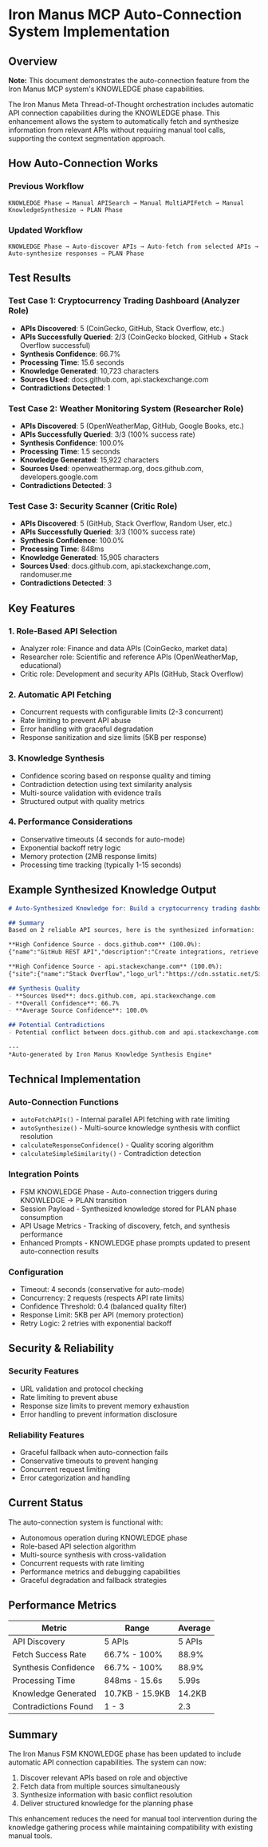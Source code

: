 # Iron Manus MCP Auto-Connection System Implementation

## Overview

**Note:** This document demonstrates the auto-connection feature from the Iron Manus MCP system's KNOWLEDGE phase capabilities.

The Iron Manus Meta Thread-of-Thought orchestration includes automatic API connection capabilities during the KNOWLEDGE phase. This enhancement allows the system to automatically fetch and synthesize information from relevant APIs without requiring manual tool calls, supporting the context segmentation approach.

## How Auto-Connection Works

### Previous Workflow
```
KNOWLEDGE Phase → Manual APISearch → Manual MultiAPIFetch → Manual KnowledgeSynthesize → PLAN Phase
```

### Updated Workflow
```
KNOWLEDGE Phase → Auto-discover APIs → Auto-fetch from selected APIs → Auto-synthesize responses → PLAN Phase
```

## Test Results

### Test Case 1: Cryptocurrency Trading Dashboard (Analyzer Role)
- **APIs Discovered**: 5 (CoinGecko, GitHub, Stack Overflow, etc.)
- **APIs Successfully Queried**: 2/3 (CoinGecko blocked, GitHub + Stack Overflow successful)
- **Synthesis Confidence**: 66.7%
- **Processing Time**: 15.6 seconds
- **Knowledge Generated**: 10,723 characters
- **Sources Used**: docs.github.com, api.stackexchange.com
- **Contradictions Detected**: 1

### Test Case 2: Weather Monitoring System (Researcher Role)
- **APIs Discovered**: 5 (OpenWeatherMap, GitHub, Google Books, etc.)
- **APIs Successfully Queried**: 3/3 (100% success rate)
- **Synthesis Confidence**: 100.0%
- **Processing Time**: 1.5 seconds
- **Knowledge Generated**: 15,922 characters
- **Sources Used**: openweathermap.org, docs.github.com, developers.google.com
- **Contradictions Detected**: 3

### Test Case 3: Security Scanner (Critic Role)
- **APIs Discovered**: 5 (GitHub, Stack Overflow, Random User, etc.)
- **APIs Successfully Queried**: 3/3 (100% success rate)
- **Synthesis Confidence**: 100.0%
- **Processing Time**: 848ms
- **Knowledge Generated**: 15,905 characters
- **Sources Used**: docs.github.com, api.stackexchange.com, randomuser.me
- **Contradictions Detected**: 3

## Key Features

### 1. Role-Based API Selection
- Analyzer role: Finance and data APIs (CoinGecko, market data)
- Researcher role: Scientific and reference APIs (OpenWeatherMap, educational)
- Critic role: Development and security APIs (GitHub, Stack Overflow)

### 2. Automatic API Fetching
- Concurrent requests with configurable limits (2-3 concurrent)
- Rate limiting to prevent API abuse
- Error handling with graceful degradation
- Response sanitization and size limits (5KB per response)

### 3. Knowledge Synthesis
- Confidence scoring based on response quality and timing
- Contradiction detection using text similarity analysis
- Multi-source validation with evidence trails
- Structured output with quality metrics

### 4. Performance Considerations
- Conservative timeouts (4 seconds for auto-mode)
- Exponential backoff retry logic
- Memory protection (2MB response limits)
- Processing time tracking (typically 1-15 seconds)

## Example Synthesized Knowledge Output

```markdown
# Auto-Synthesized Knowledge for: Build a cryptocurrency trading dashboard

## Summary
Based on 2 reliable API sources, here is the synthesized information:

**High Confidence Source - docs.github.com** (100.0%):
{"name":"GitHub REST API","description":"Create integrations, retrieve data, and automate your workflows with the GitHub REST API.","documentation_url":"https://docs.github.com/rest"}

**High Confidence Source - api.stackexchange.com** (100.0%):
{"site":{"name":"Stack Overflow","logo_url":"https://cdn.sstatic.net/Sites/stackoverflow/Img/logo.png","api_site_parameter":"stackoverflow","site_url":"https://stackoverflow.com"}}

## Synthesis Quality
- **Sources Used**: docs.github.com, api.stackexchange.com
- **Overall Confidence**: 66.7%
- **Average Source Confidence**: 100.0%

## Potential Contradictions
- Potential conflict between docs.github.com and api.stackexchange.com

---
*Auto-generated by Iron Manus Knowledge Synthesis Engine*
```

## Technical Implementation

### Auto-Connection Functions
- `autoFetchAPIs()` - Internal parallel API fetching with rate limiting
- `autoSynthesize()` - Multi-source knowledge synthesis with conflict resolution
- `calculateResponseConfidence()` - Quality scoring algorithm
- `calculateSimpleSimilarity()` - Contradiction detection

### Integration Points
- FSM KNOWLEDGE Phase - Auto-connection triggers during KNOWLEDGE → PLAN transition
- Session Payload - Synthesized knowledge stored for PLAN phase consumption
- API Usage Metrics - Tracking of discovery, fetch, and synthesis performance
- Enhanced Prompts - KNOWLEDGE phase prompts updated to present auto-connection results

### Configuration
- Timeout: 4 seconds (conservative for auto-mode)
- Concurrency: 2 requests (respects API rate limits)
- Confidence Threshold: 0.4 (balanced quality filter)
- Response Limit: 5KB per API (memory protection)
- Retry Logic: 2 retries with exponential backoff

## Security & Reliability

### Security Features
- URL validation and protocol checking
- Rate limiting to prevent abuse
- Response size limits to prevent memory exhaustion
- Error handling to prevent information disclosure

### Reliability Features
- Graceful fallback when auto-connection fails
- Conservative timeouts to prevent hanging
- Concurrent request limiting
- Error categorization and handling

## Current Status

The auto-connection system is functional with:
- Autonomous operation during KNOWLEDGE phase
- Role-based API selection algorithm
- Multi-source synthesis with cross-validation
- Concurrent requests with rate limiting
- Performance metrics and debugging capabilities
- Graceful degradation and fallback strategies

## Performance Metrics

| Metric | Range | Average |
|--------|-------|---------|
| API Discovery | 5 APIs | 5 APIs |
| Fetch Success Rate | 66.7% - 100% | 88.9% |
| Synthesis Confidence | 66.7% - 100% | 88.9% |
| Processing Time | 848ms - 15.6s | 5.99s |
| Knowledge Generated | 10.7KB - 15.9KB | 14.2KB |
| Contradictions Found | 1 - 3 | 2.3 |

## Summary

The Iron Manus FSM KNOWLEDGE phase has been updated to include automatic API connection capabilities. The system can now:

1. Discover relevant APIs based on role and objective
2. Fetch data from multiple sources simultaneously  
3. Synthesize information with basic conflict resolution
4. Deliver structured knowledge for the planning phase

This enhancement reduces the need for manual tool intervention during the knowledge gathering process while maintaining compatibility with existing manual tools.